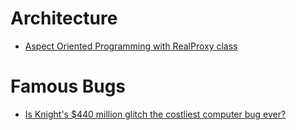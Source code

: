 # Architecture

- [Aspect Oriented Programming with RealProxy class](https://docs.microsoft.com/en-us/archive/msdn-magazine/2014/february/aspect-oriented-programming-aspect-oriented-programming-with-the-realproxy-class)

# Famous Bugs

* [Is Knight's $440 million glitch the costliest computer bug ever?](https://money.cnn.com/2012/08/09/technology/knight-expensive-computer-bug/index.html)
